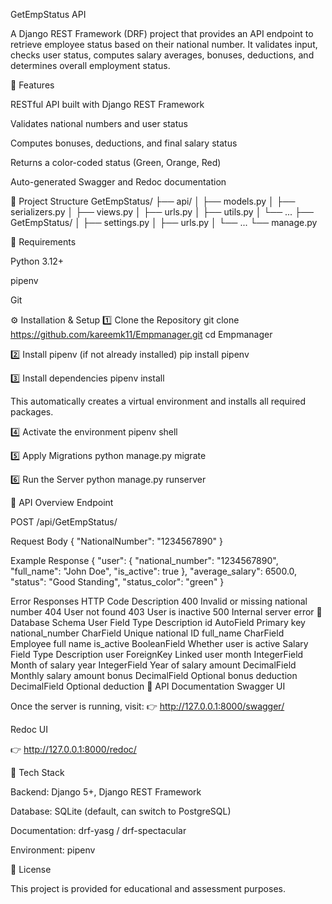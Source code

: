 GetEmpStatus API

A Django REST Framework (DRF) project that provides an API endpoint to retrieve employee status based on their national number.
It validates input, checks user status, computes salary averages, bonuses, deductions, and determines overall employment status.

🚀 Features

RESTful API built with Django REST Framework

Validates national numbers and user status

Computes bonuses, deductions, and final salary status

Returns a color-coded status (Green, Orange, Red)

Auto-generated Swagger and Redoc documentation

🧩 Project Structure
GetEmpStatus/
├── api/
│   ├── models.py
│   ├── serializers.py
│   ├── views.py
│   ├── urls.py
│   ├── utils.py
│   └── ...
├── GetEmpStatus/
│   ├── settings.py
│   ├── urls.py
│   └── ...
└── manage.py

🧾 Requirements

Python 3.12+

pipenv

Git

⚙️ Installation & Setup
1️⃣ Clone the Repository
git clone https://github.com/kareemk11/Empmanager.git
cd Empmanager

2️⃣ Install pipenv (if not already installed)
pip install pipenv

3️⃣ Install dependencies
pipenv install


This automatically creates a virtual environment and installs all required packages.

4️⃣ Activate the environment
pipenv shell

5️⃣ Apply Migrations
python manage.py migrate

6️⃣ Run the Server
python manage.py runserver

🧠 API Overview
Endpoint

POST /api/GetEmpStatus/

Request Body
{
  "NationalNumber": "1234567890"
}

Example Response
{
  "user": {
    "national_number": "1234567890",
    "full_name": "John Doe",
    "is_active": true
  },
  "average_salary": 6500.0,
  "status": "Good Standing",
  "status_color": "green"
}

Error Responses
HTTP Code	Description
400	Invalid or missing national number
404	User not found
403	User is inactive
500	Internal server error
🧾 Database Schema
User
Field	Type	Description
id	AutoField	Primary key
national_number	CharField	Unique national ID
full_name	CharField	Employee full name
is_active	BooleanField	Whether user is active
Salary
Field	Type	Description
user	ForeignKey	Linked user
month	IntegerField	Month of salary
year	IntegerField	Year of salary
amount	DecimalField	Monthly salary amount
bonus	DecimalField	Optional bonus
deduction	DecimalField	Optional deduction
📘 API Documentation
Swagger UI

Once the server is running, visit:
👉 http://127.0.0.1:8000/swagger/

Redoc UI

👉 http://127.0.0.1:8000/redoc/

🧰 Tech Stack

Backend: Django 5+, Django REST Framework

Database: SQLite (default, can switch to PostgreSQL)

Documentation: drf-yasg / drf-spectacular

Environment: pipenv

📄 License

This project is provided for educational and assessment purposes.
